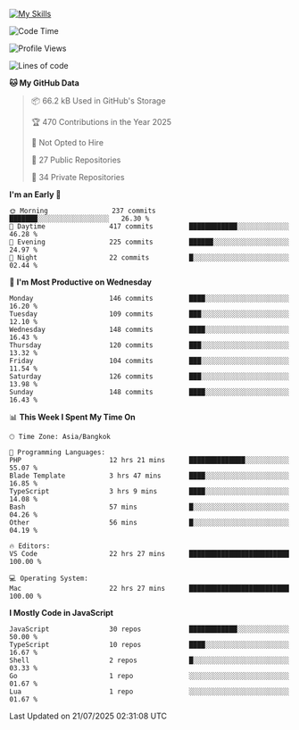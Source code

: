 
[![My Skills](https://skillicons.dev/icons?i=js,ts,html,css,php,laravel,nextjs,react,neovim,git&perline=5)](https://skillicons.dev)

<!--START_SECTION:waka-->
![Code Time](http://img.shields.io/badge/Code%20Time-1%2C536%20hrs%2022%20mins-blue)

![Profile Views](http://img.shields.io/badge/Profile%20Views-306-blue)

![Lines of code](https://img.shields.io/badge/From%20Hello%20World%20I%27ve%20Written-203.9%20thousand%20lines%20of%20code-blue)

**🐱 My GitHub Data** 

> 📦 66.2 kB Used in GitHub's Storage 
 > 
> 🏆 470 Contributions in the Year 2025
 > 
> 🚫 Not Opted to Hire
 > 
> 📜 27 Public Repositories 
 > 
> 🔑 34 Private Repositories 
 > 
**I'm an Early 🐤** 

```text
🌞 Morning                237 commits         ███████░░░░░░░░░░░░░░░░░░   26.30 % 
🌆 Daytime                417 commits         ████████████░░░░░░░░░░░░░   46.28 % 
🌃 Evening                225 commits         ██████░░░░░░░░░░░░░░░░░░░   24.97 % 
🌙 Night                  22 commits          █░░░░░░░░░░░░░░░░░░░░░░░░   02.44 % 
```
📅 **I'm Most Productive on Wednesday** 

```text
Monday                   146 commits         ████░░░░░░░░░░░░░░░░░░░░░   16.20 % 
Tuesday                  109 commits         ███░░░░░░░░░░░░░░░░░░░░░░   12.10 % 
Wednesday                148 commits         ████░░░░░░░░░░░░░░░░░░░░░   16.43 % 
Thursday                 120 commits         ███░░░░░░░░░░░░░░░░░░░░░░   13.32 % 
Friday                   104 commits         ███░░░░░░░░░░░░░░░░░░░░░░   11.54 % 
Saturday                 126 commits         ███░░░░░░░░░░░░░░░░░░░░░░   13.98 % 
Sunday                   148 commits         ████░░░░░░░░░░░░░░░░░░░░░   16.43 % 
```


📊 **This Week I Spent My Time On** 

```text
🕑︎ Time Zone: Asia/Bangkok

💬 Programming Languages: 
PHP                      12 hrs 21 mins      ██████████████░░░░░░░░░░░   55.07 % 
Blade Template           3 hrs 47 mins       ████░░░░░░░░░░░░░░░░░░░░░   16.85 % 
TypeScript               3 hrs 9 mins        ████░░░░░░░░░░░░░░░░░░░░░   14.08 % 
Bash                     57 mins             █░░░░░░░░░░░░░░░░░░░░░░░░   04.26 % 
Other                    56 mins             █░░░░░░░░░░░░░░░░░░░░░░░░   04.19 % 

🔥 Editors: 
VS Code                  22 hrs 27 mins      █████████████████████████   100.00 % 

💻 Operating System: 
Mac                      22 hrs 27 mins      █████████████████████████   100.00 % 
```

**I Mostly Code in JavaScript** 

```text
JavaScript               30 repos            ████████████░░░░░░░░░░░░░   50.00 % 
TypeScript               10 repos            ████░░░░░░░░░░░░░░░░░░░░░   16.67 % 
Shell                    2 repos             █░░░░░░░░░░░░░░░░░░░░░░░░   03.33 % 
Go                       1 repo              ░░░░░░░░░░░░░░░░░░░░░░░░░   01.67 % 
Lua                      1 repo              ░░░░░░░░░░░░░░░░░░░░░░░░░   01.67 % 
```




 Last Updated on 21/07/2025 02:31:08 UTC
<!--END_SECTION:waka-->

